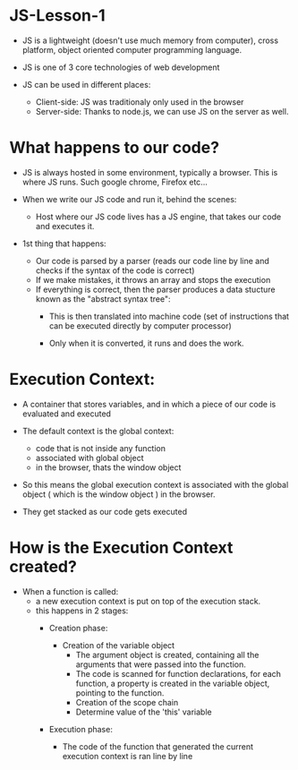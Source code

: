 # JS-Lesson-1

  - JS is a lightweight (doesn't use much memory from computer), cross platform, object oriented computer programming language.

  - JS is one of 3 core technologies of web development

  - JS can be used in different places:
      - Client-side: JS was traditionaly only used in the browser
      - Server-side: Thanks to node.js, we can use JS on the server as well.


# What happens to our code?

  - JS is always hosted in some environment, typically a browser. This is where JS runs. Such google chrome, Firefox etc...

  - When we write our JS code and run it, behind the scenes:
      - Host where our JS code lives has a JS engine, that takes our code and executes it.

  - 1st thing that happens:
      - Our code is parsed by a parser (reads our code line by line and checks if the syntax of the code is correct)
      - If we make mistakes, it throws an array and stops the execution
      - If everything is correct, then the parser produces a data stucture known as the "abstract syntax tree":
          - This is then translated into machine code (set of instructions that can be executed directly by computer processor)

          - Only when it is converted, it runs and does the work.


# Execution Context:

  - A container that stores variables, and in which a piece of our code is evaluated and executed

  - The default context is the global context:
      - code that is not inside any function
      - associated with global object
      - in the browser, thats the window object
  - So this means the global execution context is associated with the global object ( which is the window object ) in the browser.
  - They get stacked as our code gets executed


# How is the Execution Context created?

  - When a function is called:
      - a new execution context is put on top of the execution stack.
      - this happens in 2 stages:
          - Creation phase:
            - Creation of the variable object
                - The argument object is created, containing all the arguments that were passed into the function.
                - The code is scanned for function declarations, for each function, a property is created in the variable object, pointing to the function.
              - Creation of the scope chain
              - Determine value of the 'this' variable

          - Execution phase:
              - The code of the function that generated the current execution context is ran line by line
